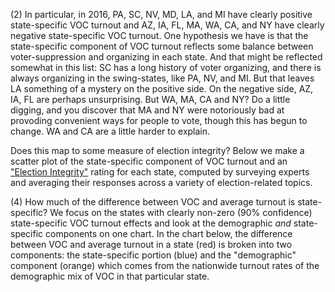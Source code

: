 (2) In particular, in 2016, PA, SC, NV, MD, LA, and MI have clearly positive state-specific
VOC turnout and AZ, IA, FL, MA, WA, CA, and NY have clearly negative state-specific
VOC turnout. One hypothesis we have is that the state-specific component of VOC
turnout reflects some balance between voter-suppression and organizing in each state.
And that might be reflected somewhat in this list: SC has a long history of voter organizing,
and there is always organizing in the swing-states, like PA, NV, and MI. But that leaves LA
something of a mystery on the positive side. On the negative side, AZ, IA, FL are perhaps
unsurprising.  But WA, MA, CA and NY?  Do a little digging, and you discover that MA and NY
were notoriously bad at provoding convenient ways for people to vote,
though this has begun to change. WA and CA are a little harder to explain.

Does this map to some measure of election integrity? Below we make
a scatter plot of the state-specific component of VOC turnout and
an ["Election Integrity"](https://www.electoralintegrityproject.com)
rating for each state, computed by surveying experts and averaging their
responses across a variety of election-related topics.


(4) How much of the difference between VOC and average turnout is state-specific?
We focus on the states with clearly non-zero (90% confidence)
state-specific VOC turnout effects and look at the demographic
*and* state-specific components on one chart. In the chart below,
the difference between VOC and average turnout in a state (red) is
broken into two components: the state-specific portion (blue)
and the "demographic" component (orange) which comes from the nationwide turnout
rates of the demographic mix of VOC in that particular state.
